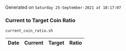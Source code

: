 Generated on `Saturday 25-September-2021 at 18:17:07`

### Current to Target Coin Ratio
`current_coin_ratio.sh`

Date|Current|Target|Ratio
---|---|---|---
